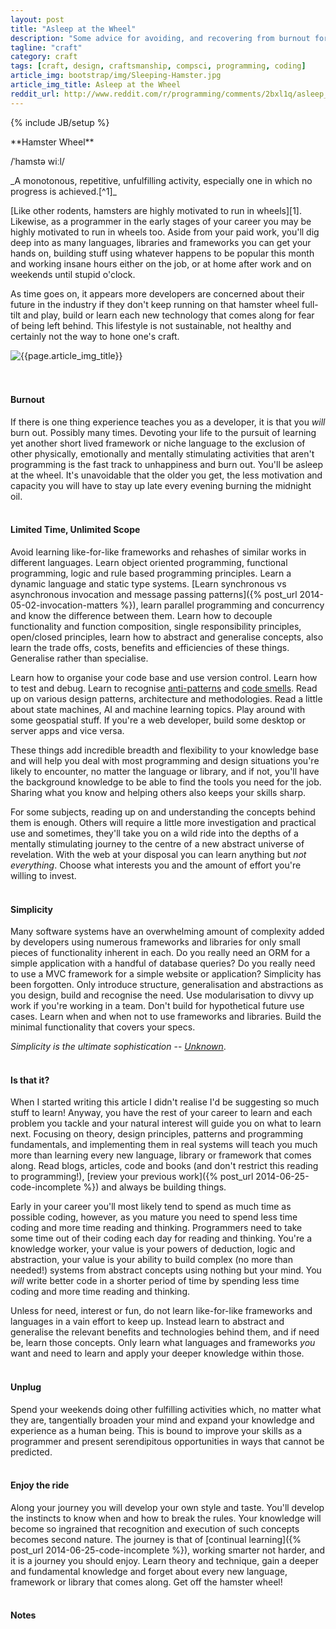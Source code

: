 ```yaml
---
layout: post
title: "Asleep at the Wheel"
description: "Some advice for avoiding, and recovering from burnout for developers. A lot of early career programmers life a life that's not sustainable. Let's fix it"
tagline: "craft"
category: craft
tags: [craft, design, craftsmanship, compsci, programming, coding]
article_img: bootstrap/img/Sleeping-Hamster.jpg
article_img_title: Asleep at the Wheel
reddit_url: http://www.reddit.com/r/programming/comments/2bxl1q/asleep_at_the_wheel_you_will_burn_out_possibly/
---
```

{% include JB/setup %}
<div class="intro">
<div class="intro-txt">
<span markdown="span">
**Hamster Wheel**
</span>

/ˈhamstə wiːl/ 

<p>
<span markdown="span">_A monotonous, repetitive, unfulfilling activity, especially one in which no progress is achieved.[^1]_</span>
</p>

<p>
<span markdown="span">[Like other rodents, hamsters are highly motivated to run in wheels][1].</span> Likewise, as a programmer in the early stages of your career you may be highly motivated to run in wheels too. Aside from your paid work, you'll dig deep into as many languages, libraries and frameworks you can get your hands on, building stuff using whatever happens to be popular this month and working insane hours either on the job, or at home after work and on weekends until stupid o'clock.
</p>

<p>
As time goes on, it appears more developers are concerned about their future in the industry if they don't keep running on that hamster wheel full-tilt and play, build or learn each new technology that comes along for fear of being left behind. This lifestyle is not sustainable, not healthy and certainly not the way to hone one's craft.
</p>

</div>
<div class="intro-img-border">
<div class="intro-img-bevel">
<div class="intro-img">
<img class="article-image" alt="{{page.article_img_title}}" title="{{page.article_img_title}}" src="{{ASSET_PATH}}/{{page.article_img}}"/>
</div>
</div>
</div>
</div>
<br/>
<br/>

#### Burnout 
If there is one thing experience teaches you as a developer, it is that you _will_ burn out. Possibly many times. Devoting your life to the pursuit of learning yet another short lived framework or niche language to the exclusion of other physically, emotionally and mentally stimulating activities that aren't programming is the fast track to unhappiness and burn out. You'll be asleep at the wheel. It's unavoidable that the older you get, the less motivation and capacity you will have to stay up late every evening burning the midnight oil.
<br/>
<br/>

#### Limited Time, Unlimited Scope
Avoid learning like-for-like frameworks and rehashes of similar works in different languages. Learn object oriented programming, functional programming, logic and rule based programming principles. Learn a dynamic language and static type systems. [Learn synchronous vs asynchronous invocation and message passing patterns]({% post_url 2014-05-02-invocation-matters %}), learn parallel programming and concurrency and know the difference between them. Learn how to decouple functionality and function composition, single responsibility principles, open/closed principles, learn how to abstract and generalise concepts, also learn the trade offs, costs, benefits and efficiencies of these things. Generalise rather than specialise.

Learn how to organise your code base and use version control. Learn how to test and debug. Learn to recognise [anti-patterns][4] and [code smells][5]. Read up on various design patterns, architecture and methodologies. Read a little about state machines, AI and machine learning topics. Play around with some geospatial stuff. If you're a web developer, build some desktop or server apps and vice versa.

These things add incredible breadth and flexibility to your knowledge base and will help you deal with most programming and design situations you're likely to encounter, no matter the language or library, and if not, you'll have the background knowledge to be able to find the tools you need for the job. Sharing what you know and helping others also keeps your skills sharp.

For some subjects, reading up on and understanding the concepts behind them is enough. Others will require a little more investigation and practical use and sometimes, they'll take you on a wild ride into the depths of a mentally stimulating journey to the centre of a new abstract universe of revelation. With the web at your disposal you can learn anything but _not everything_. Choose what interests you and the amount of effort you're willing to invest.
<br/>
<br/>
 
#### Simplicity
Many software systems have an overwhelming amount of complexity added by developers using numerous frameworks and libraries for only small pieces of functionality inherent in each. Do you really need an ORM for a simple application with a handful of database queries? Do you really need to use a MVC framework for a simple website or application? Simplicity has been forgotten. Only introduce structure, generalisation and abstractions as you design, build and recognise the need. Use modularisation to divvy up work if you're working in a team. Don't build for hypothetical future use cases. Learn when and when not to use frameworks and libraries. Build the minimal functionality that covers your specs.

_Simplicity is the ultimate sophistication_ -- <cite>[Unknown][3]</cite>.
<br/>
<br/>

#### Is that it?
When I started writing this article I didn't realise I'd be suggesting so much stuff to learn! Anyway, you have the rest of your career to learn and each problem you tackle and your natural interest will guide you on what to learn next. Focusing on theory, design principles, patterns and programming fundamentals, and implementing them in real systems will teach you much more than learning every new language, library or framework that comes along. Read blogs, articles, code and books (and don't restrict this reading to programming!), [review your previous work]({% post_url 2014-06-25-code-incomplete %}) and always be building things. 

Early in your career you'll most likely tend to spend as much time as possible coding, however, as you mature you need to spend less time coding and more time reading and thinking. Programmers need to take some time out of their coding each day for reading and thinking. You're a knowledge worker, your value is your powers of deduction, logic and abstraction, your value is your ability to build complex (no more than needed!) systems from abstract concepts using nothing but your mind. You _will_ write better code in a shorter period of time by spending less time coding and more time reading and thinking.

Unless for need, interest or fun, do not learn like-for-like frameworks and languages in a vain effort to keep up. Instead learn to abstract and generalise the relevant benefits and technologies behind them, and if need be, learn those concepts. Only learn what languages and frameworks _you_ want and need to learn and apply your deeper knowledge within those.
<br/>
<br/>

#### Unplug
Spend your weekends doing other fulfilling activities which, no matter what they are, tangentially broaden your mind and expand your knowledge and experience as a human being. This is bound to improve your skills as a programmer and present serendipitous opportunities in ways that cannot be predicted. 
<br/>
<br/>

#### Enjoy the ride
Along your journey you will develop your own style and taste. You'll develop the instincts to know when and how to break the rules. Your knowledge will become so ingrained that recognition and execution of such concepts becomes second nature. The journey is that of [continual learning]({% post_url 2014-06-25-code-incomplete %}), working smarter not harder, and it is a journey you should enjoy. Learn theory and technique, gain a deeper and fundamental knowledge and forget about every new language, framework or library that comes along. Get off the hamster wheel!
<br/>
<br/>


[1]:http://en.wikipedia.org/wiki/Hamster_wheel
[2]:http://en.wiktionary.org/wiki/hamster_wheel
[3]:http://en.wikipedia.org/wiki/Simplicity
[4]:http://c2.com/cgi/wiki?AntiPattern
[5]:http://c2.com/cgi/wiki?CodeSmell

#### Notes
[^1]:[http://en.wiktionary.org/wiki/hamster_wheel][2]
